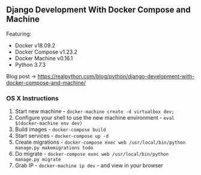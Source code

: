 ## Django Development With Docker Compose and Machine

Featuring:

- Docker v18.09.2
- Docker Compose v1.23.2
- Docker Machine v0.16.1
- Python 3.7.3

Blog post -> https://realpython.com/blog/python/django-development-with-docker-compose-and-machine/

### OS X Instructions

1. Start new machine - `docker-machine create -d virtualbox dev;`
1. Configure your shell to use the new machine environment - `eval $(docker-machine env dev)`
1. Build images - `docker-compose build`
1. Start services - `docker-compose up -d`
1. Create migrations - `docker-compose exec web /usr/local/bin/python manage.py makemigrations todo`
1. Do migrate - `docker-compose exec web /usr/local/bin/python manage.py migrate`
1. Grab IP - `docker-machine ip dev` - and view in your browser
